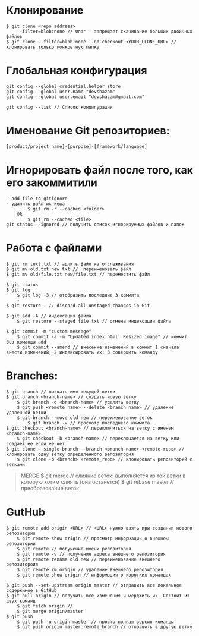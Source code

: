 # Клонирование
	$ git clone <repo address>
		--filter=blob:none // Флаг - запрещает скачивание больших двоичных файлов
	$ git clone --filter=blob:none --no-checkout <YOUR_CLONE_URL> // клонировать только конкретную папку

# Глобальная конфигурация
	git config --global credential.helper store
	git config --global user.name "devshazam"
	git config --global user.email "devshazam@gmail.com"

	git config --list // Список конфигурации

# Именование Git репозиториев:
	[product/project name]-[purpose]-[framework/language]


# Игнорировать файл после того, как его закоммитили
	- add file to gitignore
	- удалить файл их кеша
			$ git rm -r --cached <folder>
		OR
			$ git rm --cached <file>
	git status --ignored // получить список игнорируемых файлов и папок


# Работа с файлами	
	$ git rm text.txt // адлить файл из отслеживания
	$ git mv old.txt new.txt //  переименовать файл 
	$ git mv old/file.txt new/file.txt // переместить файл 

	$ git status
	$ git log
		$ git log -3 // отобразить последние 3 коммита
		- 
	$ git restore . // discard all unstaged changes in Git

	$ git add -A // индексация файла 
		$ git restore --staged file.txt // отмена индексации файла

	$ git commit -m "custom message"
		$ git commit -a -m "Updated index.html. Resized image" // коммит без команды add 
		$ git commit --amend // внесение изменений в коммит 1 сначала внести изменений; 2 индексировать их; 3 совершить команду


# Branches:
	$ git branch // вызвать имя текущей ветки
	$ git branch <branch-name> // создать новую ветку
		$ git branch -d <branch-name> // удалить ветку
		$ git push <remote_name> --delete <branch_name> // удаление удаленной ветки
		$ git branch --move old new // переименование веток 
			$ git branch -v // просмотр последнего коммита 
	$ git checkout <branch-name> // переключиться на ветку с именем <branch-name>
		$ git checkout -b <branch-name> // переключается на ветку или создает ее если ее нет
	$ git clone --single-branch --branch <branch-name> <remote-repo> // клонировать одну ветку определенного репозитория 
		$ git clone -b <branch> <remote_repo> // клонировать репозиторий с ветками

>	MERGE
	$ git merge <branch-name> // слияние веток: выполняется из той ветки в которую хотим слиять (она останется)
	$ git rebase master // преобразование веток



# GutHub
	$ git remote add origin <URL> // <URL> нужно взять при создании нового репозитория
		$ git remote show origin // просмотр информации о внешнем репозитории
		$ git remote // получение имени репозитория
		$ git remote -v // получение адреса внешнего репозитория
		$ git remote rename old new // переименование внешнего репозитороия
		$ git remote rm origin // удаление внешнего репозитория
		$ git remote show origin // информация о коротких командах
		
	$ git push --set-upstream origin master // отправить все локальное содержимое в GitHub
	$ git pull origin // получить все изменения и мерджить их. Состоит из двух команд
		$ git fetch origin //
		$ git merge origin/master
	$ git push
		$ git push -u origin master // просто полная версия команды
		$ git push origin master:remote_branch // отправить в другую ветку 
